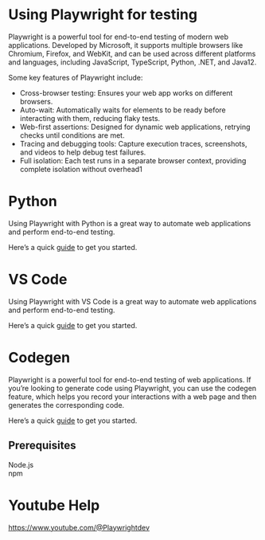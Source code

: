 # Using Playwright for testing

Playwright is a powerful tool for end-to-end testing of modern web applications. Developed by Microsoft, it supports multiple browsers like Chromium, Firefox, and WebKit, and can be used across different platforms and languages, including JavaScript, TypeScript, Python, .NET, and Java12.

Some key features of Playwright include:

* Cross-browser testing: Ensures your web app works on different browsers.
* Auto-wait: Automatically waits for elements to be ready before interacting with them, reducing flaky tests.
* Web-first assertions: Designed for dynamic web applications, retrying checks until conditions are met.
* Tracing and debugging tools: Capture execution traces, screenshots, and videos to help debug test failures.
* Full isolation: Each test runs in a separate browser context, providing complete isolation without overhead1

# Python

Using Playwright with Python is a great way to automate web applications and perform end-to-end testing. 

Here’s a quick [guide](PYTHON.md) to get you started.

# VS Code

Using Playwright with VS Code is a great way to automate web applications and perform end-to-end testing. 

Here’s a quick [guide](VSCODE.md) to get you started.

# Codegen

Playwright is a powerful tool for end-to-end testing of web applications. If you’re looking to generate code using Playwright, you can use the codegen feature, which helps you record your interactions with a web page and then generates the corresponding code.

Here’s a quick [guide](CODEGEN.md) to get you started.

## Prerequisites

Node.js  
npm

# Youtube Help

<a href="https://www.youtube.com/@Playwrightdev" target="_blank">https://www.youtube.com/@Playwrightdev</a>


